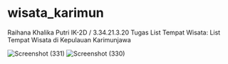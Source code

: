 # wisata_karimun

Raihana Khalika Putri
IK-2D / 3.34.21.3.20
Tugas List Tempat Wisata: List Tempat Wisata di Kepulauan Karimunjawa

![Screenshot (331)](https://user-images.githubusercontent.com/118273418/212362246-6ab1b6c4-9505-4544-96df-96685ff8b83c.png)
![Screenshot (330)](https://user-images.githubusercontent.com/118273418/212362337-1198b0a1-bc5b-4049-a7d4-fc4f66fdff9c.png)
